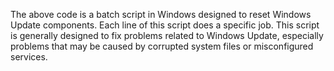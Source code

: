 The above code is a batch script in Windows designed to reset Windows Update components. Each line of this script does a specific job.
This script is generally designed to fix problems related to Windows Update, especially problems that may be caused by corrupted system files or misconfigured services.
